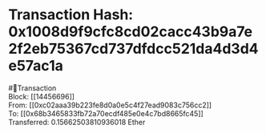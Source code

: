 
Transaction Hash: 0x1008d9f9cfc8cd02cacc43b9a7e2f2eb75367cd737dfdcc521da4d3d4e57ac1a
====================================================================================
  
#💸Transaction  
Block: [[14456696]]  
From: [[0xc02aaa39b223fe8d0a0e5c4f27ead9083c756cc2]]  
To: [[0x68b3465833fb72a70ecdf485e0e4c7bd8665fc45]]  
Transferred: 0.15662503810936018 Ether